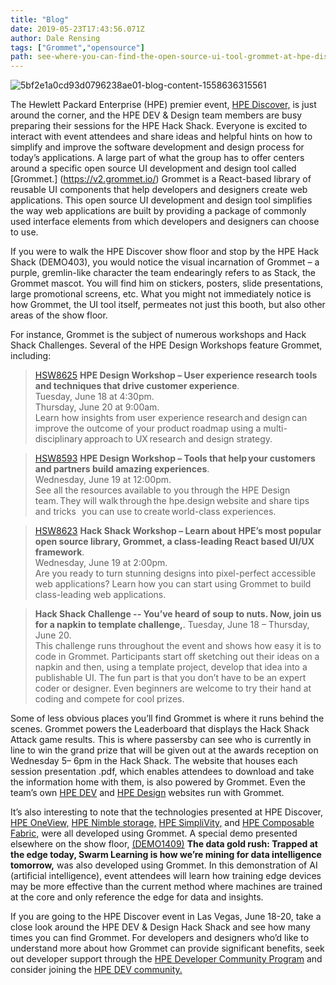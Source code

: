 ```yaml
---
title: "Blog"
date: 2019-05-23T17:43:56.071Z
author: Dale Rensing 
tags: ["Grommet","opensource"]
path: see-where-you-can-find-the-open-source-ui-tool-grommet-at-hpe-discover
---
```

![5bf2e1a0cd93d0796238ae01-blog-content-1558636315561](https://hpe-developer-portal.s3.amazonaws.com/uploads/media/2019/5/imageedit_2_3129272736-1558636315560.png)

The Hewlett Packard Enterprise (HPE) premier event, [HPE Discover,](https://www.hpe.com/events/discover/) is just around the corner, and the HPE DEV & Design team members are busy preparing their sessions for the HPE Hack Shack. Everyone is excited to interact with event attendees and share ideas and helpful hints on how to simplify and improve the software development and design process for today’s applications. A large part of what the group has to offer centers around a specific open source UI development and design tool called [Grommet.] (https://v2.grommet.io/) Grommet is a React-based library of reusable UI components that help developers and designers create web applications. This open source UI development and design tool simplifies the way web applications are built by providing a package of commonly used interface elements from which developers and designers can choose to use.

If you were to walk the HPE Discover show floor and stop by the HPE Hack Shack (DEMO403), you would notice the visual incarnation of Grommet – a purple, gremlin-like character the team endearingly refers to as Stack, the Grommet mascot. You will find him on stickers, posters, slide presentations, large promotional screens, etc. What you might not immediately notice is how Grommet, the UI tool itself, permeates not just this booth, but also other areas of the show floor.

For instance, Grommet is the subject of numerous workshops and Hack Shack Challenges. Several of the HPE Design Workshops feature Grommet, including:

>[HSW8625](https://content.attend.hpe.com/go/agendabuilder.sessions/?l=39&sid=18625_8975&locale=en_US) __HPE Design Workshop – User experience research tools and techniques that drive customer experience__.   
Tuesday, June 18 at 4:30pm.    
Thursday, June 20 at 9:00am.    
Learn how insights from user experience research and design can improve the outcome of your product roadmap using a multi-disciplinary approach to UX research and design strategy. 

>[HSW8593](https://content.attend.hpe.com/go/agendabuilder.sessions/?l=39&sid=18593_9028&locale=en_US) __HPE Design Workshop – Tools that help your customers and partners build amazing experiences__.    
Wednesday, June 19 at 12:00pm.   
See all the resources available to you through the HPE Design team. They will walk through the hpe.design website and share tips and tricks   you can use to create world-class experiences.

>[HSW8623](https://content.attend.hpe.com/go/agendabuilder.sessions/?l=39&sid=18623_9256&locale=en_US) __Hack Shack Workshop – Learn about HPE’s most popular open source library, Grommet, a class-leading React based UI/UX framework__.   
Wednesday, June 19 at 2:00pm.   
Are you ready to turn stunning designs into pixel-perfect accessible web applications? Learn how you can start using Grommet to build class-leading web applications.

>__Hack Shack Challenge -- You’ve heard of soup to nuts. Now, join us for a napkin to template challenge,__.    Tuesday, June 18 – Thursday, June 20.     
This challenge runs throughout the event and shows how easy it is to code in Grommet. Participants start off sketching out their ideas on a napkin and then, using a template project, develop that idea into a publishable UI. The fun part is that you don’t have to be an expert coder or designer. Even beginners are welcome to try their hand at coding and compete for cool prizes.

Some of less obvious places you’ll find Grommet is where it runs behind the scenes. Grommet powers the Leaderboard that displays the Hack Shack Attack game results. This is where passersby can see who is currently in line to win the grand prize that will be given out at the awards reception on Wednesday 5– 6pm in the Hack Shack. The website that houses each session presentation .pdf, which enables attendees to download and take the information home with them, is also powered by Grommet. Even the team’s own [HPE DEV](https://developer.hpe.com/) and [HPE Design](https://hpe.design/) websites run with Grommet.

It’s also interesting to note that the technologies presented at HPE Discover, [HPE OneView,](https://www.hpe.com/us/en/integrated-systems/software.html) [HPE Nimble storage,](/platform/nimble-storage/home) [HPE SimpliVity,](https://www.hpe.com/us/en/integrated-systems/simplivity.html) and [HPE Composable Fabric,](https://www.hpe.com/us/en/integrated-systems/composable-fabric.html) were all developed using Grommet. A special demo presented elsewhere on the show floor, [(DEMO1409)](https://content.attend.hpe.com/go/agendabuilder.sessions/?l=39&sid=18314_0&locale=en_US#session-details-page) __The data gold rush: Trapped at the edge today, Swarm Learning is how we’re mining for data intelligence tomorrow,__ was also developed using Grommet. In this demonstration of AI (artificial intelligence), event attendees will learn how training edge devices may be more effective than the current method where machines are trained at the core and only reference the edge for data and insights.

If you are going to the HPE Discover event in Las Vegas, June 18-20, take a close look around the HPE DEV & Design Hack Shack and see how many times you can find Grommet. For developers and designers who’d like to understand more about how Grommet can provide significant benefits, seek out developer support through the [HPE Developer Community Program](https://developer.hpe.com/) and consider joining the [HPE DEV community.](https://slack.hpedev.io/)
